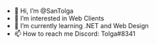 - 👋 Hi, I’m @SanTolga
- 👀 I’m interested in Web Clients
- 🌱 I’m currently learning .NET and Web Design 
- 📫 How to reach me Discord: Tolga#8341

<!---
SanTolga/SanTolga is a ✨ special ✨ repository because its `README.md` (this file) appears on your GitHub profile.
You can click the Preview link to take a look at your changes.
--->
